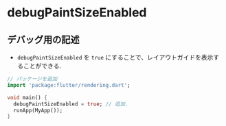 # debugPaintSizeEnabled

## デバッグ用の記述

- `debugPaintSizeEnabled` を `true` にすることで、レイアウトガイドを表示することができる.

```dart
// パッケージを追加
import 'package:flutter/rendering.dart';

void main() {
  debugPaintSizeEnabled = true; // 追加.
  runApp(MyApp());
}
```